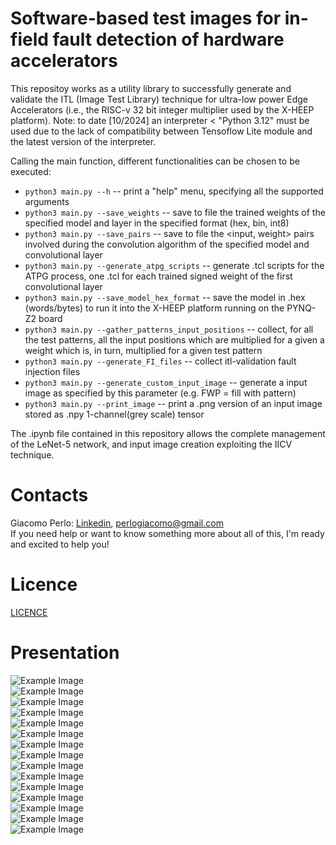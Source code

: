 # Software-based test images for in-field fault detection of hardware accelerators
This repositoy works as a utility library to successfully generate and validate the ITL (Image Test Library) technique for ultra-low power Edge Accelerators (i.e., the RISC-v 32 bit integer multiplier used by the X-HEEP platform).
Note: to date [10/2024] an interpreter < "Python 3.12" must be used due to the lack of compatibility between Tensoflow Lite module and the latest version of the interpreter.

Calling the main function, different functionalities can be chosen to be executed:
 - `python3 main.py --h` -- print a "help" menu, specifying all the supported arguments
 - `python3 main.py --save_weights` -- save to file the trained weights of the specified model and layer in the specified format (hex, bin, int8)
 - `python3 main.py --save_pairs` -- save to file the <input, weight> pairs involved during the convolution algorithm of the specified model and convolutional layer
 - `python3 main.py --generate_atpg_scripts` -- generate .tcl scripts for the ATPG process, one .tcl for each trained signed weight of the first convolutional layer
 - `python3 main.py --save_model_hex_format` -- save the model in .hex (words/bytes) to run it into the X-HEEP platform running on the PYNQ-Z2 board
 - `python3 main.py --gather_patterns_input_positions` -- collect, for all the test patterns, all the input positions which are multiplied for a given a weight which is, in turn, multiplied for a given test pattern
 - `python3 main.py --generate_FI_files` -- collect itl-validation fault injection files
 - `python3 main.py --generate_custom_input_image` -- generate a input image as specified by this parameter (e.g. FWP = fill with pattern)
  - `python3 main.py --print_image` -- print a .png version of an input image stored as .npy 1-channel(grey scale) tensor

The .ipynb file contained in this repository allows the complete management of the LeNet-5 network, and input image creation exploiting the IICV technique.

# Contacts
Giacomo Perlo:  [Linkedin](https://www.linkedin.com/in/giacomo-perlo/), <perlogiacomo@gmail.com> <br/>
If you need help or want to know something more about all of this, I'm ready and excited to help you!

# Licence
[LICENCE](LICENCE)

# Presentation
![Example Image](https://drive.google.com/uc?export=view&id=1gmyyAsoEoneRPAPkVl0HfN0RozlomRnX)<br/>
![Example Image](https://drive.google.com/uc?export=view&id=1txYRPwq118y1TS67hz3yaBj849TeSwFN)<br/>
![Example Image](https://drive.google.com/uc?export=view&id=17wm58kk3Jf0vFXSU3ZDJeD75n32W1rwQ)<br/>
![Example Image](https://drive.google.com/uc?export=view&id=1NVsI18ZjSeNZNj0rlLah0IhcjHlth4kf)<br/>
![Example Image](https://drive.google.com/uc?export=view&id=1DPnpMRB1Q82E03noT8JF5f4EdX1gw310)<br/>
![Example Image](https://drive.google.com/uc?export=view&id=11IhGnxPHRYtdpeCJheWXz-6SVORja-pr)<br/>
![Example Image](https://drive.google.com/uc?export=view&id=1EaISePofMPbrhB1fZAgfKjNy830lXhjb)<br/>
![Example Image](https://drive.google.com/uc?export=view&id=18X87bFBoweyiw72l06HDdX7uBtSAfFg2)<br/>
![Example Image](https://drive.google.com/uc?export=view&id=1gdBPq_yJPgCkvO9t5Y-tArL9-29fhKJW)<br/>
![Example Image](https://drive.google.com/uc?export=view&id=1Ck4WoRlsJcEc4rHmok_Nk30atQ_W8Ndv)<br/>
![Example Image](https://drive.google.com/uc?export=view&id=1j0Z4Fseyf-9_ZlzaUDqepBe-N8PFiaoW)<br/>
![Example Image](https://drive.google.com/uc?export=view&id=1ofmZgUGyxPobRLYolVCO5kGmywiJ9KUw)<br/>
![Example Image](https://drive.google.com/uc?export=view&id=1BgXYGQXK4Jc90bz5jLLsRBpuTs2n8710)<br/>
![Example Image](https://drive.google.com/uc?export=view&id=1XSZvS4EKggrkByNGNn5bAn1QJGhYsb1X)<br/>
![Example Image](https://drive.google.com/uc?export=view&id=1PNKDO_EZtuwrqf3c1E6CLFgMRjO_IWKa)<br/>

